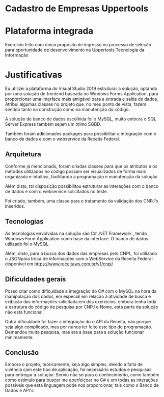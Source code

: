 # Cadastro de Empresas Uppertools

# Plataforma integrada

Exercício feito com único propósito de ingresso no processo de seleção para oportunidade de desenvolvimento na Uppertools Tecnologia da Informação


# Justificativas

Eu utilizei a plataforma do Visual Studio 2019 estruturar a solução, optando por uma solução de frontend baseada no Windows Forms Application, para proporcionar uma interface mais amigável para a entrada e saída de dados. Atribui algumas classes no projeto que, no meu ponto de vista, fazem sentido tanto na construção como na manutenção do código.

A solução de banco de dados escolhida foi o MySQL, muito embora o SQL Server Express também sejam um ótimo SGBD.

Também foram adicionados packages para possibilitar a integração com o banco de dados e com o webservice da Receita Federal.

## Arquitetura

Conforme já mencionado, foram criadas classes para que os atributos e os métodos utilizados no código possam ser visualizados de forma mais organizada e intuitiva, facilitando a programação e manutenção da solução.

Além disto, tal disposição possibilitou estruturar as interações com o banco de dados e com o webservice solicitados no teste.

Foi criado, também, uma classe para o tratamento da validação dos CNPJ's inseridos.

## Tecnologias

As tecnologias envolvidas na solução são C# .NET Framework , tendo Windows Form Application como base da interface. O banco de dados utilizado foi o MySQL. 

Além, disto, para a busca dos dados das empresas pelo CNPL, foi utilizado o JSONpara troca de informações com o WebService da Receita Federal disponível em https://www.receitaws.com.br/v1/cnpj/

## Dificuldades gerais

Posso citar como dificuldade a integração do C# com o MySQL na hora da manipulação dos dados, em especial em relação à atividade de busca e exibição das informações solicitada em dos exercícios. embora tenha toda a estrutura do código de pesquisa por CNPJ e Nome, esta parte da solução não está funcional.

Outra dificuldade foi fazer a integração do o API da Receita, não porque seja algo complicado, mas por nunca ter feito este tipo de programação. Demandou muita pesquisa, mas era a base para a solução funcionar minimamente.

## Conclusão

Embora o projeto, teoricamente, seja algo simples, devido a falta de vivência com este tipo de aplicação, foi necessário estudos e pesquisas para entregar a solução. Serviu não só para o conhecimento, como também como estímulo para buscar me aperfeiçoar no C#  e em todas as interações possíveis que esta linguagem pode nos proporcionar, tais como o Banco de Dados e API's.

